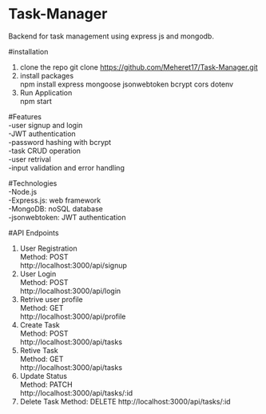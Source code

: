 # Task-Manager
Backend for task management using express js and mongodb.

#installation
1. clone the repo
git clone https://github.com/Meheret17/Task-Manager.git
2. install packages<br>
npm install express mongoose jsonwebtoken bcrypt cors dotenv
3. Run Application<br>
npm start

#Features<br>
-user signup and login<br>
-JWT authentication<br>
-password hashing with bcrypt<br>
-task CRUD operation<br>
-user retrival<br>
-input validation and error handling<br>

#Technologies<br>
-Node.js<br>
-Express.js: web framework<br>
-MongoDB: noSQL database<br>
-jsonwebtoken: JWT authentication<br>

#API Endpoints<br>
1. User Registration<br>
   Method: POST<br>
   http://localhost:3000/api/signup<br>
2. User Login<br>
   Method: POST<br>
   http://localhost:3000/api/login<br>
3. Retrive user profile<br>
   Method: GET<br>
   http://localhost:3000/api/profile<br>
4. Create Task<br>
   Method: POST<br>
   http://localhost:3000/api/tasks<br>
5. Retive Task<br>
   Method: GET<br>
   http://localhost:3000/api/tasks<br>
6. Update Status<br>
   Method: PATCH<br>
   http://localhost:3000/api/tasks/:id<br>
7. Delete Task
   Method: DELETE
   http://localhost:3000/api/tasks/:id


